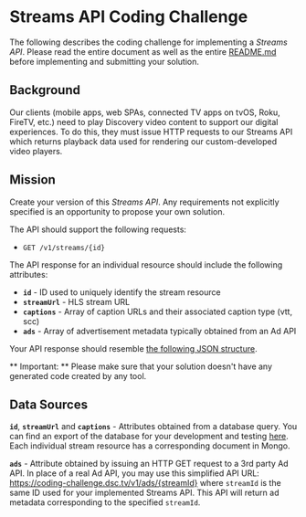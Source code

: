 # Streams API Coding Challenge
The following describes the coding challenge for implementing a *Streams API*.  Please read the entire document as well as the entire [README.md](/README.md) before implementing and submitting your solution.

## Background
Our clients (mobile apps, web SPAs, connected TV apps on tvOS, Roku, FireTV, etc.) need to play Discovery video content to support our digital experiences.  To do this, they must issue HTTP requests to our Streams API which returns playback data used for rendering our custom-developed video players.

## Mission
Create your version of this *Streams API*.  Any requirements not explicitly specified is an opportunity to propose your own solution.

The API should support the following requests:
- `GET /v1/streams/{id}`

The API response for an individual resource should include the following attributes:
- **`id`** - ID used to uniquely identify the stream resource
- **`streamUrl`** - HLS stream URL
- **`captions`** - Array of caption URLs and their associated caption type (vtt, scc)
- **`ads`** - Array of advertisement metadata typically obtained from an Ad API

Your API response should resemble [the following JSON structure](/data/sample-api-response-with-ads.json).

** Important: ** Please make sure that your solution doesn't have any generated code created by any tool.

## Data Sources
**`id`**, **`streamUrl`** and **`captions`** - Attributes obtained from a database query.  You can find an export of the database for your development and testing [here](/data/streams.json).  Each individual stream resource has a corresponding document in Mongo.

**`ads`** - Attribute obtained by issuing an HTTP GET request to a 3rd party Ad API.  In place of a real Ad API, you may use this simplified API URL: https://coding-challenge.dsc.tv/v1/ads/{streamId} where `streamId` is the same ID used for your implemented Streams API.  This API will return ad metadata corresponding to the specified `streamId`.
